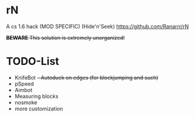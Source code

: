 # rN
A cs 1.6 hack (MOD SPECIFIC) (Hide'n'Seek)
https://github.com/Ranarrr/rN

<s>**BEWARE**
This solution is extremely unorganized!</s>

# TODO-List

- KnifeBot
<s>- Autoduck on edges (for blockjumping and such)</s>
- pSpeed
- Aimbot
- Measuring blocks
- nosmoke
- more customization
